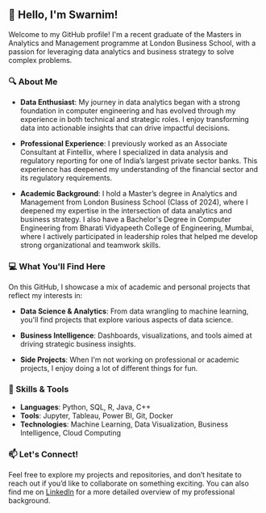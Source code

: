 ## 👋 Hello, I'm Swarnim!

Welcome to my GitHub profile! I'm a recent graduate of the Masters in Analytics and Management programme at London Business School, with a passion for leveraging data analytics and business strategy to solve complex problems.

### 🔍 About Me

- **Data Enthusiast**: My journey in data analytics began with a strong foundation in computer engineering and has evolved through my experience in both technical and strategic roles. I enjoy transforming data into actionable insights that can drive impactful decisions.
  
- **Professional Experience**: I previously worked as an Associate Consultant at Fintellix, where I specialized in data analysis and regulatory reporting for one of India’s largest private sector banks. This experience has deepened my understanding of the financial sector and its regulatory requirements.

- **Academic Background**: I hold a Master’s degree in Analytics and Management from London Business School (Class of 2024), where I deepened my expertise in the intersection of data analytics and business strategy. I also have a Bachelor's Degree in Computer Engineering from Bharati Vidyapeeth College of Engineering, Mumbai, where I actively participated in leadership roles that helped me develop strong organizational and teamwork skills.

### 💻 What You'll Find Here

On this GitHub, I showcase a mix of academic and personal projects that reflect my interests in:

- **Data Science & Analytics**: From data wrangling to machine learning, you'll find projects that explore various aspects of data science.
  
- **Business Intelligence**: Dashboards, visualizations, and tools aimed at driving strategic business insights.

- **Side Projects**: When I'm not working on professional or academic projects, I enjoy doing a lot of different things for fun.

### 🚀 Skills & Tools

- **Languages**: Python, SQL, R, Java, C++
- **Tools**: Jupyter, Tableau, Power BI, Git, Docker
- **Technologies**: Machine Learning, Data Visualization, Business Intelligence, Cloud Computing


### 📫 Let's Connect!

Feel free to explore my projects and repositories, and don’t hesitate to reach out if you’d like to collaborate on something exciting. You can also find me on [LinkedIn](https://www.linkedin.com/in/swarnimmudaliar/) for a more detailed overview of my professional background.


<!--
**Swarnim-Mudaliar/Swarnim-Mudaliar** is a ✨ _special_ ✨ repository because its `README.md` (this file) appears on your GitHub profile.

Here are some ideas to get you started:

- 🔭 I’m currently working on ...
- 🌱 I’m currently learning ...
- 👯 I’m looking to collaborate on ...
- 🤔 I’m looking for help with ...
- 💬 Ask me about ...
- 📫 How to reach me: ...
- 😄 Pronouns: ...
- ⚡ Fun fact: ...
-->
